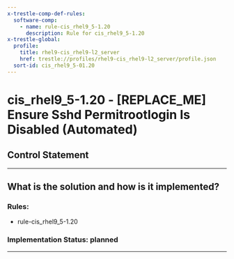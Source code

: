 ```yaml
---
x-trestle-comp-def-rules:
  software-comp:
    - name: rule-cis_rhel9_5-1.20
      description: Rule for cis_rhel9_5-1.20
x-trestle-global:
  profile:
    title: rhel9-cis_rhel9-l2_server
    href: trestle://profiles/rhel9-cis_rhel9-l2_server/profile.json
  sort-id: cis_rhel9_5-01.20
---
```


# cis_rhel9_5-1.20 - \[REPLACE_ME\] Ensure Sshd Permitrootlogin Is Disabled (Automated)

## Control Statement

______________________________________________________________________

## What is the solution and how is it implemented?

<!-- For implementation status enter one of: implemented, partial, planned, alternative, not-applicable -->

<!-- Note that the list of rules under ### Rules: is read-only and changes will not be captured after assembly to JSON -->

<!-- Add control implementation description here for control: cis_rhel9_5-1.20 -->

### Rules:

  - rule-cis_rhel9_5-1.20

### Implementation Status: planned

______________________________________________________________________
